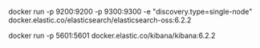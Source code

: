 docker run -p 9200:9200 -p 9300:9300 -e "discovery.type=single-node" docker.elastic.co/elasticsearch/elasticsearch-oss:6.2.2

docker run -p 5601:5601 docker.elastic.co/kibana/kibana:6.2.2